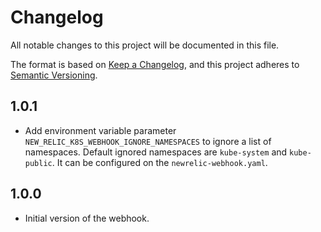 # Changelog
All notable changes to this project will be documented in this file.

The format is based on [Keep a Changelog](https://keepachangelog.com/en/1.0.0/),
and this project adheres to [Semantic Versioning](https://semver.org/spec/v2.0.0.html).

## 1.0.1
- Add environment variable parameter `NEW_RELIC_K8S_WEBHOOK_IGNORE_NAMESPACES` to ignore a list of namespaces. 
  Default ignored namespaces are `kube-system` and `kube-public`. It can be configured on the `newrelic-webhook.yaml`.

## 1.0.0
- Initial version of the webhook.
